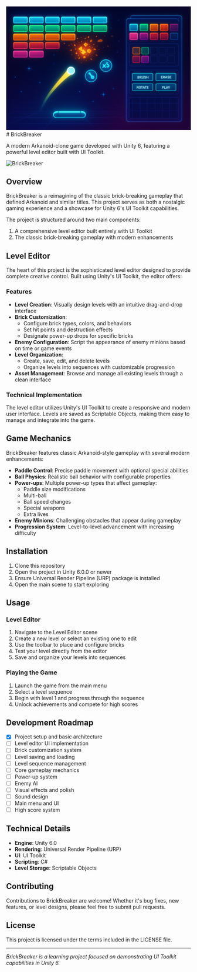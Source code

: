 ![BrickBreaker](Images/BrickBreaker-hero-image.png)# BrickBreaker

A modern Arkanoid-clone game developed with Unity 6, featuring a powerful level editor built with UI Toolkit.

![BrickBreaker](https://via.placeholder.com/800x400?text=BrickBreaker)

## Overview

BrickBreaker is a reimagining of the classic brick-breaking gameplay that defined Arkanoid and similar titles. This project serves as both a nostalgic gaming experience and a showcase for Unity 6's UI Toolkit capabilities.

The project is structured around two main components:
1. A comprehensive level editor built entirely with UI Toolkit
2. The classic brick-breaking gameplay with modern enhancements

## Level Editor

The heart of this project is the sophisticated level editor designed to provide complete creative control. Built using Unity's UI Toolkit, the editor offers:

### Features

- **Level Creation**: Visually design levels with an intuitive drag-and-drop interface
- **Brick Customization**: 
  - Configure brick types, colors, and behaviors
  - Set hit points and destruction effects
  - Designate power-up drops for specific bricks
- **Enemy Configuration**: Script the appearance of enemy minions based on time or game events
- **Level Organization**: 
  - Create, save, edit, and delete levels
  - Organize levels into sequences with customizable progression
- **Asset Management**: Browse and manage all existing levels through a clean interface

### Technical Implementation

The level editor utilizes Unity's UI Toolkit to create a responsive and modern user interface. Levels are saved as Scriptable Objects, making them easy to manage and integrate into the game.

## Game Mechanics

BrickBreaker features classic Arkanoid-style gameplay with several modern enhancements:

- **Paddle Control**: Precise paddle movement with optional special abilities
- **Ball Physics**: Realistic ball behavior with configurable properties
- **Power-ups**: Multiple power-up types that affect gameplay:
  - Paddle size modifications
  - Multi-ball
  - Ball speed changes
  - Special weapons
  - Extra lives
- **Enemy Minions**: Challenging obstacles that appear during gameplay
- **Progression System**: Level-to-level advancement with increasing difficulty

## Installation

1. Clone this repository
2. Open the project in Unity 6.0.0 or newer
3. Ensure Universal Render Pipeline (URP) package is installed
4. Open the main scene to start exploring

## Usage

### Level Editor

1. Navigate to the Level Editor scene
2. Create a new level or select an existing one to edit
3. Use the toolbar to place and configure bricks
4. Test your level directly from the editor
5. Save and organize your levels into sequences

### Playing the Game

1. Launch the game from the main menu
2. Select a level sequence
3. Begin with level 1 and progress through the sequence
4. Unlock achievements and compete for high scores

## Development Roadmap

- [x] Project setup and basic architecture
- [ ] Level editor UI implementation
- [ ] Brick customization system
- [ ] Level saving and loading
- [ ] Level sequence management
- [ ] Core gameplay mechanics
- [ ] Power-up system
- [ ] Enemy AI
- [ ] Visual effects and polish
- [ ] Sound design
- [ ] Main menu and UI
- [ ] High score system

## Technical Details

- **Engine**: Unity 6.0
- **Rendering**: Universal Render Pipeline (URP)
- **UI**: UI Toolkit
- **Scripting**: C#
- **Level Storage**: Scriptable Objects

## Contributing

Contributions to BrickBreaker are welcome! Whether it's bug fixes, new features, or level designs, please feel free to submit pull requests.

## License

This project is licensed under the terms included in the LICENSE file.

---

*BrickBreaker is a learning project focused on demonstrating UI Toolkit capabilities in Unity 6.*
